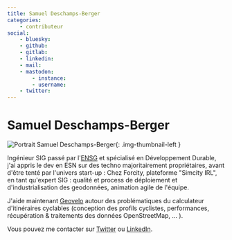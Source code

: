 ```yaml
---
title: Samuel Deschamps-Berger
categories:
    - contributeur
social:
    - bluesky:
    - github:
    - gitlab:
    - linkedin:
    - mail:
    - mastodon:
        - instance:
        - username:
    - twitter:
---
```


# Samuel Deschamps-Berger

<!-- --8<-- [start:author-sign-block] -->

![Portrait Samuel Deschamps-Berger](https://cdn.geotribu.fr/img/internal/contributeurs/sdeb.jpg "Portrait Samuel Deschamps-Berger"){: .img-thumbnail-left }

Ingénieur SIG passé par l'[ENSG](https://ensg.eu) et spécialisé en Développement Durable, j'ai appris le dev en ESN sur des techno majoritairement propriétaires, avant d'être tenté par l'univers start-up :
Chez Forcity, plateforme "Simcity IRL", en tant qu'expert SIG : qualité et process de déploiement et d'industrialisation des geodonnées, animation agile de l'équipe.  

J'aide maintenant [Geovelo](https://geovelo.fr/pro/) autour des problématiques du calculateur d'itinéraires cyclables (conception des profils cyclistes, performances, récupération & traitements des données OpenStreetMap, ... ).

Vous pouvez me contacter sur [Twitter](https://twitter.com/Sam_DeschB) ou [LinkedIn](https://www.linkedin.com/in/samuel-deschamps-berger/).

<!-- --8<-- [end:author-sign-block] -->
